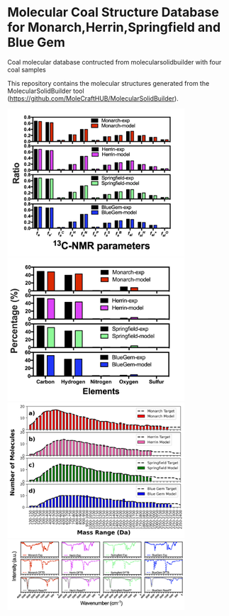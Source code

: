# Molecular Coal Structure Database for Monarch,Herrin,Springfield and Blue Gem

Coal molecular database contructed from molecularsolidbuilder with four coal samples

This repository contains the molecular structures generated from the MolecularSolidBuilder tool (https://github.com/MoleCraftHUB/MolecularSolidBuilder).


<img src="./images/exp-VS-model_13cnmr.png" width="400">

<img src="./images/exp-VS-model_Elements.png" width="400">

<img src="./images/exp-VS-model_Mass-distribution.png" width="400">

<img src="./images/exp-VS-model_IRspectra.png" width="400">


